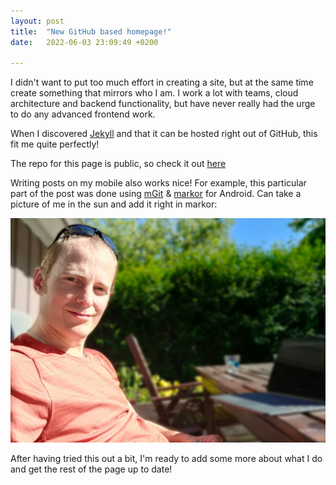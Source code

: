 ```yaml
---
layout: post
title:  "New GitHub based homepage!"
date:   2022-06-03 23:09:49 +0200

---
```

I didn't want to put too much effort in creating a site, but at the same time create something that mirrors who I am.
I work a lot with teams, cloud architecture and backend functionality, but have never really had the urge to do any advanced frontend work. 

When I discovered [Jekyll](https://github.com/jekyll/jekyll) and that it can be hosted right out of GitHub, this fit me quite perfectly!

The repo for this page is public, so check it out [here](https://github.com/fehlhabers/FehlhaberConsulting)

Writing posts on my mobile also works nice! For example, this particular part of the post was done using [mGit](https://github.com/maks/MGit) &  [markor](https://github.com/gsantner/markor) for Android. Can take a picture of me in the sun and add it right in markor:

![IMG20220604165537](/assets/IMG20220604165537.jpg)

After having tried this out a bit, I'm ready to add some more about what I do and get the rest of the page up to date! 
